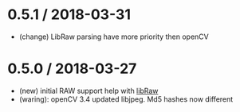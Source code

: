 0.5.1 / 2018-03-31
==================
 * (change) LibRaw parsing have more priority then openCV

0.5.0 / 2018-03-27
==================
 * (new) initial RAW support help with [libRaw](https://www.libraw.org/)
 * (waring): openCV 3.4 updated libjpeg. Md5 hashes now different

